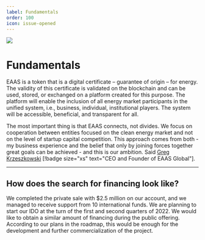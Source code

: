 ```yaml
---
label: Fundamentals
order: 100
icon: issue-opened
---
```

![](/static/headers/configuration_page.png)

# Fundamentals

EAAS is a token that is a digital certificate – guarantee of origin – for energy. The validity of this certificate is validated on the blockchain and can be used, stored, or exchanged on a platform created for this purpose. The platform will enable the inclusion of all energy market participants in the unified system, i.e., business, individual, institutional players. The system will be accessible, beneficial, and transparent for all.
 
The most important thing is that EAAS connects, not divides. We focus on cooperation between entities focused on the clean energy market and not on the level of startup capital competition. This approach comes from both - my business experience and the belief that only by joining forces together great goals can be achieved - and this is our ambition. Said [Greg Krzeszkowski](https://www.linkedin.com/in/grzegorzkrzeszowski) [!badge size="xs" text="CEO and Founder of EAAS Global"].

---

## How does the search for financing look like?

We completed the private sale with $2.5 million on our account, and we managed to receive support from 10 international funds. We are planning to start our IDO at the turn of the first and second quarters of 2022. We would like to obtain a similar amount of financing during the public offering. According to our plans in the roadmap, this would be enough for the development and further commercialization of the project.
